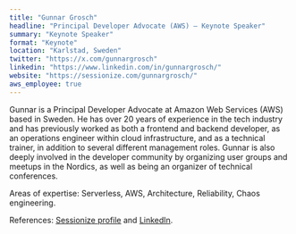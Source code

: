 ```yaml
---
title: "Gunnar Grosch"
headline: "Principal Developer Advocate (AWS) — Keynote Speaker"
summary: "Keynote Speaker"
format: "Keynote"
location: "Karlstad, Sweden"
twitter: "https://x.com/gunnargrosch"
linkedin: "https://www.linkedin.com/in/gunnargrosch/"
website: "https://sessionize.com/gunnargrosch/"
aws_employee: true
---
```


Gunnar is a Principal Developer Advocate at Amazon Web Services (AWS) based in Sweden. He has over 20 years of experience in the tech industry and has previously worked as both a frontend and backend developer, as an operations engineer within cloud infrastructure, and as a technical trainer, in addition to several different management roles. Gunnar is also deeply involved in the developer community by organizing user groups and meetups in the Nordics, as well as being an organizer of technical conferences.

Areas of expertise: Serverless, AWS, Architecture, Reliability, Chaos engineering.

References: [Sessionize profile](https://sessionize.com/gunnargrosch/) and [LinkedIn](https://www.linkedin.com/in/gunnargrosch/).


